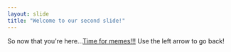 ```yaml
---
layout: slide
title: "Welcome to our second slide!"
---
```

So now that you're here...[Time for memes!!!](https://i.kym-cdn.com/entries/icons/mobile/000/022/138/ollesafeee.jpg)
Use the left arrow to go back!
